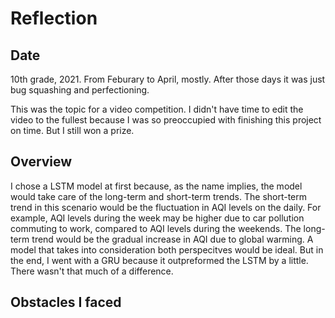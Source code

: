# Reflection 

## Date

10th grade, 2021. From Feburary to April, mostly. After those days it was just bug squashing and perfectioning. 

This was the topic for a video competition. I didn't have time to edit the video to the fullest because I was so preoccupied with finishing this project on time. But I still won a prize.

## Overview

I chose a LSTM model at first because, as the name implies, the model would take care of the long-term and short-term trends. The short-term trend in this scenario would be the fluctuation in AQI levels on the daily. For example, AQI levels during the week may be higher due to car pollution commuting to work, compared to AQI levels during the weekends. The long-term trend would be the gradual increase in AQI due to global warming. A model that takes into consideration both perspecitves would be ideal. But in the end, I went with a GRU because it outpreformed the LSTM by a little. There wasn't that much of a difference.

## Obstacles I faced